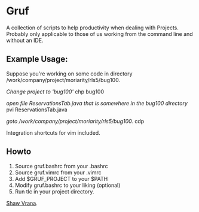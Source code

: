 Gruf 
====

A collection of scripts to help productivity when dealing with
Projects.  Probably only applicable to those of us working from the
command line and without an IDE.

Example Usage:
--------------

Suppose you're working on some code in directory
/work/company/project/moriarity/rls5/bug100.

<i>Change project to 'bug100'</i>
	chp bug100

<i>open file ReservationsTab.java that is somewhere in the bug100
directory</i>
	pvi ReservationsTab.java 

<i>goto /work/company/project/moriarity/rls5/bug100.</i>
	cdp

Integration shortcuts for vim included.


Howto
-----

1. Source gruf.bashrc from your .bashrc
2. Source gruf.vimrc from your .vimrc
3. Add $GRUF_PROJECT to your $PATH
4. Modify gruf.bashrc to your liking (optional)
5. Run tlc in your project directory.

[Shaw Vrana](http://vranix.com/).
